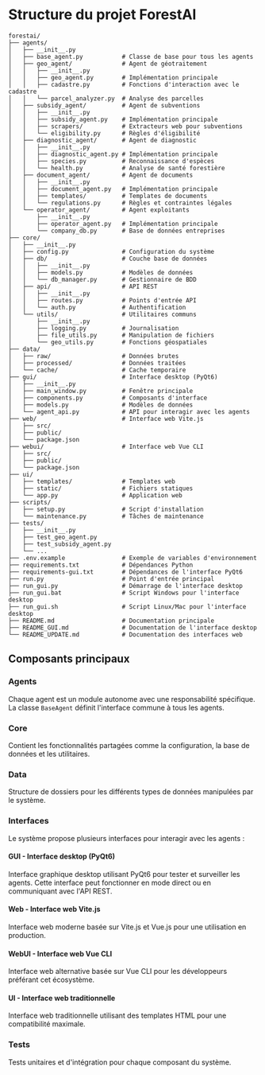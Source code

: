 # Structure du projet ForestAI

```
forestai/
├── agents/
│   ├── __init__.py
│   ├── base_agent.py           # Classe de base pour tous les agents
│   ├── geo_agent/              # Agent de géotraitement
│   │   ├── __init__.py
│   │   ├── geo_agent.py        # Implémentation principale
│   │   ├── cadastre.py         # Fonctions d'interaction avec le cadastre
│   │   └── parcel_analyzer.py  # Analyse des parcelles
│   ├── subsidy_agent/          # Agent de subventions
│   │   ├── __init__.py
│   │   ├── subsidy_agent.py    # Implémentation principale
│   │   ├── scrapers/           # Extracteurs web pour subventions
│   │   └── eligibility.py      # Règles d'éligibilité
│   ├── diagnostic_agent/       # Agent de diagnostic
│   │   ├── __init__.py
│   │   ├── diagnostic_agent.py # Implémentation principale
│   │   ├── species.py          # Reconnaissance d'espèces
│   │   └── health.py           # Analyse de santé forestière
│   ├── document_agent/         # Agent de documents
│   │   ├── __init__.py
│   │   ├── document_agent.py   # Implémentation principale
│   │   ├── templates/          # Templates de documents
│   │   └── regulations.py      # Règles et contraintes légales
│   └── operator_agent/         # Agent exploitants
│       ├── __init__.py
│       ├── operator_agent.py   # Implémentation principale
│       └── company_db.py       # Base de données entreprises
├── core/
│   ├── __init__.py
│   ├── config.py               # Configuration du système
│   ├── db/                     # Couche base de données
│   │   ├── __init__.py
│   │   ├── models.py           # Modèles de données
│   │   └── db_manager.py       # Gestionnaire de BDD
│   ├── api/                    # API REST
│   │   ├── __init__.py
│   │   ├── routes.py           # Points d'entrée API
│   │   └── auth.py             # Authentification
│   └── utils/                  # Utilitaires communs
│       ├── __init__.py
│       ├── logging.py          # Journalisation
│       ├── file_utils.py       # Manipulation de fichiers
│       └── geo_utils.py        # Fonctions géospatiales
├── data/
│   ├── raw/                    # Données brutes
│   ├── processed/              # Données traitées
│   └── cache/                  # Cache temporaire
├── gui/                        # Interface desktop (PyQt6)
│   ├── __init__.py
│   ├── main_window.py          # Fenêtre principale
│   ├── components.py           # Composants d'interface
│   ├── models.py               # Modèles de données
│   └── agent_api.py            # API pour interagir avec les agents
├── web/                        # Interface web Vite.js
│   ├── src/
│   ├── public/
│   └── package.json
├── webui/                      # Interface web Vue CLI
│   ├── src/
│   ├── public/
│   └── package.json
├── ui/
│   ├── templates/              # Templates web
│   ├── static/                 # Fichiers statiques
│   └── app.py                  # Application web
├── scripts/
│   ├── setup.py                # Script d'installation
│   └── maintenance.py          # Tâches de maintenance
├── tests/
│   ├── __init__.py
│   ├── test_geo_agent.py
│   ├── test_subsidy_agent.py
│   └── ...
├── .env.example                # Exemple de variables d'environnement
├── requirements.txt            # Dépendances Python
├── requirements-gui.txt        # Dépendances de l'interface PyQt6
├── run.py                      # Point d'entrée principal
├── run_gui.py                  # Démarrage de l'interface desktop
├── run_gui.bat                 # Script Windows pour l'interface desktop
├── run_gui.sh                  # Script Linux/Mac pour l'interface desktop
├── README.md                   # Documentation principale
├── README_GUI.md               # Documentation de l'interface desktop
└── README_UPDATE.md            # Documentation des interfaces web
```

## Composants principaux

### Agents
Chaque agent est un module autonome avec une responsabilité spécifique. La classe `BaseAgent` définit l'interface commune à tous les agents.

### Core
Contient les fonctionnalités partagées comme la configuration, la base de données et les utilitaires.

### Data
Structure de dossiers pour les différents types de données manipulées par le système.

### Interfaces
Le système propose plusieurs interfaces pour interagir avec les agents :

#### GUI - Interface desktop (PyQt6)
Interface graphique desktop utilisant PyQt6 pour tester et surveiller les agents. Cette interface peut fonctionner en mode direct ou en communiquant avec l'API REST.

#### Web - Interface web Vite.js
Interface web moderne basée sur Vite.js et Vue.js pour une utilisation en production.

#### WebUI - Interface web Vue CLI
Interface web alternative basée sur Vue CLI pour les développeurs préférant cet écosystème.

#### UI - Interface web traditionnelle
Interface web traditionnelle utilisant des templates HTML pour une compatibilité maximale.

### Tests
Tests unitaires et d'intégration pour chaque composant du système.

